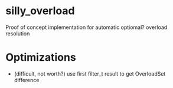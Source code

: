 # silly_overload
Proof of concept implementation for automatic optiomal? overload resolution


# Optimizations
* (difficult, not worth?) use first filter_t result to get OverloadSet difference